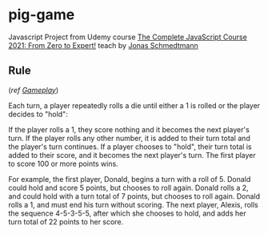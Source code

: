 # pig-game
Javascript Project from Udemy course [The Complete JavaScript Course 2021: From Zero to Expert!](https://www.udemy.com/course/the-complete-javascript-course/) teach by [Jonas Schmedtmann](https://www.udemy.com/user/jonasschmedtmann/)

## Rule 
(*ref [Gameplay](https://en.wikipedia.org/wiki/Pig_(dice_game))*)

Each turn, a player repeatedly rolls a die until either a 1 is rolled or the player decides to "hold":

If the player rolls a 1, they score nothing and it becomes the next player's turn.
If the player rolls any other number, it is added to their turn total and the player's turn continues.
If a player chooses to "hold", their turn total is added to their score, and it becomes the next player's turn.
The first player to score 100 or more points wins.

For example, the first player, Donald, begins a turn with a roll of 5. Donald could hold and score 5 points, but chooses to roll again. Donald rolls a 2, and could hold with a turn total of 7 points, but chooses to roll again. Donald rolls a 1, and must end his turn without scoring. The next player, Alexis, rolls the sequence 4-5-3-5-5, after which she chooses to hold, and adds her turn total of 22 points to her score.
